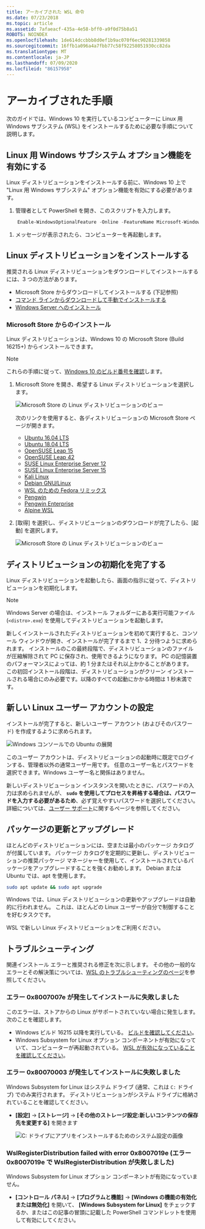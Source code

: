 ```yaml
---
title: アーカイブされた WSL 命令
ms.date: 07/23/2018
ms.topic: article
ms.assetid: 7afaeacf-435a-4e58-bff0-a9f0d75b8a51
ROBOTS: NOINDEX
ms.openlocfilehash: 1de614dccbbb8d0ef1b9ac070f6ec90281339858
ms.sourcegitcommit: 16ffb1a096a4a7fbb77c58f92258051930cc82da
ms.translationtype: MT
ms.contentlocale: ja-JP
ms.lasthandoff: 07/09/2020
ms.locfileid: "86157958"
---
```

# <a name="archived-instructions"></a>アーカイブされた手順

次のガイドでは、Windows 10 を実行しているコンピューターに Linux 用 Windows サブシステム (WSL) をインストールするために必要な手順について説明します。

## <a name="enable-the-windows-subsystem-for-linux-optional-feature"></a>Linux 用 Windows サブシステム オプション機能を有効にする

Linux ディストリビューションをインストールする前に、Windows 10 上で "Linux 用 Windows サブシステム" オプション機能を有効にする必要があります。

1. 管理者として PowerShell を開き、このスクリプトを入力します。

```powershell
    Enable-WindowsOptionalFeature -Online -FeatureName Microsoft-Windows-Subsystem-Linux
```

1. メッセージが表示されたら、コンピューターを再起動します。

## <a name="install-a-linux-distribution"></a>Linux ディストリビューションをインストールする

推奨される Linux ディストリビューションをダウンロードしてインストールするには、3 つの方法があります。

- Microsoft Store からダウンロードしてインストールする (下記参照)
- [コマンド ラインからダウンロードして手動でインストールする](install-manual.md)
- [Windows Server へのインストール](install-on-server.md)

### <a name="install-from-the-microsoft-store"></a>Microsoft Store からのインストール

Linux ディストリビューションは、Windows 10 の Microsoft Store (Build 16215+) からインストールできます。

> [!NOTE]
> これらの手順に従って、[Windows 10 のビルド番号を確認](troubleshooting.md#check-your-build-number)します。

1. Microsoft Store を開き、希望する Linux ディストリビューションを選択します。

    ![Microsoft Store の Linux ディストリビューションのビュー](media/store.png)

    次のリンクを使用すると、各ディストリビューションの Microsoft Store ページが開きます。

    - [Ubuntu 16.04 LTS](https://www.microsoft.com/store/apps/9pjn388hp8c9)
    - [Ubuntu 18.04 LTS](https://www.microsoft.com/store/apps/9N9TNGVNDL3Q)
    - [OpenSUSE Leap 15](https://www.microsoft.com/store/apps/9n1tb6fpvj8c)
    - [OpenSUSE Leap 42](https://www.microsoft.com/store/apps/9njvjts82tjx)
    - [SUSE Linux Enterprise Server 12](https://www.microsoft.com/store/apps/9p32mwbh6cns)
    - [SUSE Linux Enterprise Server 15](https://www.microsoft.com/store/apps/9pmw35d7fnlx)
    - [Kali Linux](https://www.microsoft.com/store/apps/9PKR34TNCV07)
    - [Debian GNU/Linux](https://www.microsoft.com/store/apps/9MSVKQC78PK6)
    - [WSL のための Fedora リミックス](https://www.microsoft.com/store/apps/9n6gdm4k2hnc)
    - [Pengwin](https://www.microsoft.com/store/apps/9NV1GV1PXZ6P)
    - [Pengwin Enterprise](https://www.microsoft.com/store/apps/9N8LP0X93VCP)
    - [Alpine WSL](https://www.microsoft.com/store/apps/9p804crf0395)

1. [取得] を選択し、ディストリビューションのダウンロードが完了したら、[起動] を選択します。

    ![Microsoft Store の Linux ディストリビューションのビュー](media/UbuntuStore.png)

## <a name="complete-initialization-of-your-distro"></a>ディストリビューションの初期化を完了する

Linux ディストリビューションを起動したら、画面の指示に従って、ディストリビューションを初期化します。

> [!NOTE]
> Windows Server の場合は、インストール フォルダーにある実行可能ファイル (`<distro>.exe`) を使用してディストリビューションを起動します。

新しくインストールされたディストリビューションを初めて実行すると、コンソール ウィンドウが開き、インストールが完了するまで 1、2 分待つように求められます。 インストールのこの最終段階で、ディストリビューションのファイルが圧縮解除されて PC に保存され、使用できるようになります。 PC の記憶装置のパフォーマンスによっては、約 1 分またはそれ以上かかることがあります。 この初回インストール段階は、ディストリビューションがクリーン インストールされる場合にのみ必要です。以降のすべての起動にかかる時間は 1 秒未満です。

## <a name="set-up-a-new-linux-user-account"></a>新しい Linux ユーザー アカウントの設定

インストールが完了すると、新しいユーザー アカウント (およびそのパスワード) を作成するように求められます。

![Windows コンソールでの Ubuntu の展開](media/UbuntuInstall.png)

このユーザー アカウントは、ディストリビューションの起動時に既定でログインする、管理者以外の通常ユーザー用です。 任意のユーザー名とパスワードを選択できます。Windows ユーザー名と関係はありません。

新しいディストリビューション インスタンスを開いたときに、パスワードの入力は求められませんが、 **`sudo` を使用してプロセスを昇格する場合は、パスワードを入力する必要があるため**、必ず覚えやすいパスワードを選択してください。 詳細については、[ユーザー サポート](user-support.md)に関するページを参照してください。

## <a name="update--upgrade-packages"></a>パッケージの更新とアップグレード

ほとんどのディストリビューションには、空または最小のパッケージ カタログが付属しています。 パッケージ カタログを定期的に更新し、ディストリビューションの推奨パッケージ マネージャーを使用して、インストールされているパッケージをアップグレードすることを強くお勧めします。 Debian または Ubuntu では、apt を使用します。

```bash
sudo apt update && sudo apt upgrade
```

Windows では、Linux ディストリビューションの更新やアップグレードは自動的に行われません。 これは、ほとんどの Linux ユーザーが自分で制御することを好むタスクです。

WSL で新しい Linux ディストリビューションをご利用ください。

## <a name="troubleshooting"></a>トラブルシューティング

関連インストール エラーと推奨される修正を次に示します。 その他の一般的なエラーとその解決策については、[WSL のトラブルシューティングのページ](troubleshooting.md)を参照してください。

### <a name="installation-failed-with-error-0x8007007e"></a>エラー 0x8007007e が発生してインストールに失敗しました

このエラーは、ストアからの Linux がサポートされていない場合に発生します。  次のことを確認します。

- Windows ビルド 16215 以降を実行している。 [ビルドを確認してください](troubleshooting.md#check-your-build-number)。
- Windows Subsystem for Linux オプション コンポーネントが有効になっていて、コンピューターが再起動されている。  [WSL が有効になっていることを確認してください](troubleshooting.md#confirm-wsl-is-enabled)。

### <a name="installation-failed-with-error-0x80070003"></a>エラー 0x80070003 が発生してインストールに失敗しました

Windows Subsystem for Linux はシステム ドライブ (通常、これは `C:` ドライブ) でのみ実行されます。 ディストリビューションがシステム ドライブに格納されていることを確認してください。

- **[設定]**  ->  **[ストレージ]**  ->  **[その他のストレージ設定:新しいコンテンツの保存先を変更する]** を開きます
  
    ![C: ドライブにアプリをインストールするためのシステム設定の画像](media/AppStorage.png)

### <a name="wslregisterdistribution-failed-with-error-0x8007019e"></a>WslRegisterDistribution failed with error 0x8007019e (エラー 0x8007019e で WslRegisterDistribution が失敗しました)

Windows Subsystem for Linux オプション コンポーネントが有効になっていません。

- **[コントロール パネル]**  ->  **[プログラムと機能]**  ->  **[Windows の機能の有効化または無効化]** を開いて、 **[Windows Subsystem for Linux]** をチェックするか、またはこの記事の冒頭に記載した PowerShell コマンドレットを使用して有効にしてください。
